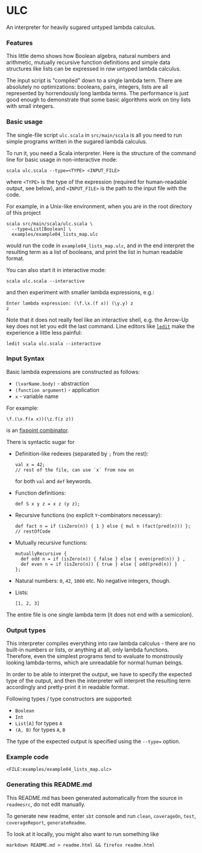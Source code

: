 # ULC

An interpreter for heavily sugared untyped lambda calculus.

<BADGES>

### Features

This little demo shows how Boolean algebra, 
natural numbers and arithmetic, mutually recursive function definitions
and simple data structures like lists 
can be expressed in *raw* untyped lambda calculus.

The input script is "compiled" down to a single lambda term.
There are absolutely no optimizations: booleans, pairs, integers, lists
are all represented by horrendously long lambda terms.
The performance is just good enough to demonstrate that some basic
algorithms work on tiny lists with small integers.

### Basic usage

The single-file script `ulc.scala` in `src/main/scala` 
is all you need to run simple
programs written in the sugared lambda calculus.

To run it, you need a Scala interpreter.
Here is the structure of the command line for basic usage 
in non-interactive mode:

    scala ulc.scala --type=<TYPE> <INPUT_FILE>

where `<TYPE>` is the type of the expression 
(required for human-readable output, see below),
and `<INPUT_FILE>` is the path to the input file with the code.

For example, in a Unix-like environment, when you are in the root 
directory of this project

    scala src/main/scala/ulc.scala \
      --type=List[Boolean] \
      examples/example04_lists_map.ulc

would run the code in `example04_lists_map.ulc`, and in the end
interpret the resulting term as a list of booleans, and print the list
in human readable format.

You can also start it in interactive mode:

    scala ulc.scala --interactive

and then experiment with smaller lambda expressions, e.g.:

    Enter lambda expression: (\f.\x.(f x)) (\y.y) z
    z

Note that it does not really feel like an interactive shell,
e.g. the Arrow-Up key does not let you edit the last command.
Line editors like 
[`ledit`](http://manpages.ubuntu.com/manpages/trusty/man1/ledit.1.html)
make the experience a little less painful:

    ledit scala ulc.scala --interactive

### Input Syntax

Basic lambda expressions are constructed as follows:

  * `(\varName.body)` - abstraction
  * `(function argument)` - application
  * `x` - variable name

For example:

    \f.(\x.f(x x))(\z.f(z z))

is an [fixpoint combinator](https://en.wikipedia.org/wiki/Fixed-point_combinator#Fixed_point_combinators_in_lambda_calculus).

There is syntactic sugar for

  * Definition-like redexes (separated by `;` from the rest):

        val x = 42;
        // rest of the file, can use `x` from now on

    for both `val` and `def` keywords.

  * Function definitions:

        def S x y z = x z (y z);

  * Recursive functions (no explicit `Y`-combinators necessary):
 
        def fact n = if (isZero(n)) { 1 } else { mul n (fact(pred(n))) };
        // restOfCode

  * Mutually recursive functions:

        mutuallyRecursive {
          def odd n = if (isZero(n)) { false } else { even(pred(n)) } ,
          def even n = if (isZero(n)) { true } else { odd(pred(n)) }
        };

  * Natural numbers: `0`, `42`, `1000` etc. No negative integers, though.

  * Lists:

        [1, 2, 3]


The entire file is one single lambda term (it does not end with a semicolon).

### Output types

This interpreter compiles everything into raw lambda calculus - there
are no built-in numbers or lists, or anything at all, only lambda functions.
Therefore, even the simplest programs tend to evaluate to monstrously 
looking lambda-terms, which are unreadable for normal human beings.

In order to be able to interpret the output, we have to specify the expected
type of the output, and then the interpreter will interpret the resulting
term accordingly and pretty-print it in readable format.

Following types / type constructors are supported:

  * `Boolean`
  * `Int`
  * `List[A]` for types `A`
  * `(A, B)` for types `A`, `B`

The type of the expected output is specified using the `--type=` option.

### Example code

    <FILE:examples/example04_lists_map.ulc>

### Generating this README.md

This README.md has been generated automatically from the source in
`readmesrc`, do not edit manually.

To generate new readme, enter `sbt` console and run 
`clean`, `coverageOn`, `test`, `coverageReport`, `generateReadme`.

To look at it locally, you might also want to run something like

    markdown README.md > readme.html && firefox readme.html